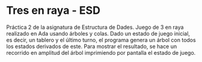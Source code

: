 # Tres en raya - ESD
Práctica 2 de la asignatura de Estructura de Dades.
Juego de 3 en raya realizado en Ada usando árboles y colas.
Dado un estado de juego inicial, es decir, un tablero y el último turno, el programa genera un árbol con todos los estados derivados de este. Para mostrar el resultado, se hace un recorrido en amplitud del árbol imprimiendo por pantalla el estado de juego.
